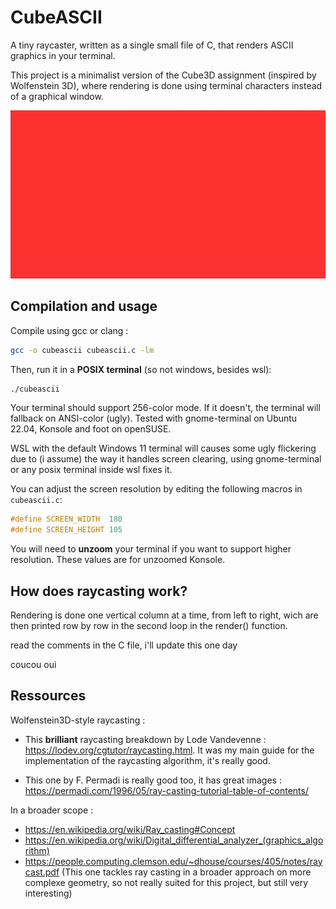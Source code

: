 # CubeASCII

A tiny raycaster, written as a single small file of C, that renders ASCII graphics in your terminal.

This project is a minimalist version of the Cube3D assignment (inspired by Wolfenstein 3D), where rendering is done using terminal characters instead of a graphical window.

![nice gif](gifcube.gif)

## Compilation and usage

Compile using gcc or clang :

```bash
gcc -o cubeascii cubeascii.c -lm
```

Then, run it in a **POSIX terminal** (so not windows, besides wsl):

```bash
./cubeascii
```
Your terminal should support 256-color mode. If it doesn't, the terminal will fallback on ANSI-color (ugly).
Tested with gnome-terminal on Ubuntu 22.04, Konsole and foot on openSUSE. 

WSL with the default Windows 11 terminal will causes some ugly flickering due to (i assume) the way it handles screen clearing, using gnome-terminal or any posix terminal inside wsl fixes it.

You can adjust the screen resolution by editing the following macros in `cubeascii.c`:
```c
#define SCREEN_WIDTH  180
#define SCREEN_HEIGHT 105
```

You will need to **unzoom** your terminal if you want to support higher resolution. These values are for unzoomed Konsole.

## How does raycasting work?

Rendering is done one vertical column at a time, from left to right, wich are then printed row by row in the second loop in the render() function.

read the comments in the C file, i'll update this one day

coucou oui

## Ressources

Wolfenstein3D-style raycasting :
- This **brilliant** raycasting breakdown by Lode Vandevenne :
https://lodev.org/cgtutor/raycasting.html.
It was my main guide for the implementation of the raycasting algorithm, it's really good.

- This one by F. Permadi is really good too, it has great images : https://permadi.com/1996/05/ray-casting-tutorial-table-of-contents/

In a broader scope :

- https://en.wikipedia.org/wiki/Ray_casting#Concept
- https://en.wikipedia.org/wiki/Digital_differential_analyzer_(graphics_algorithm)
- https://people.computing.clemson.edu/~dhouse/courses/405/notes/raycast.pdf 
(This one tackles ray casting in a broader approach on more complexe geometry, so not really suited for this project, but still very interesting)